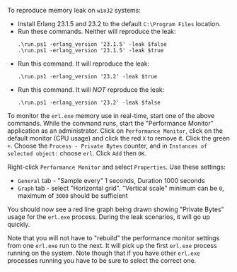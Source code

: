 To reproduce memory leak on `win32` systems:

* Install Erlang 23.1.5 and 23.2 to the default `C:\Program Files` location.
* Run these commands. Neither will reproduce the leak:
    ```
    .\run.ps1 -erlang_version '23.1.5' -leak $false
    .\run.ps1 -erlang_version '23.1.5' -leak $true
    ```
* Run this command. It will reproduce the leak:
    ```
    .\run.ps1 -erlang_version '23.2' -leak $true
    ```
* Run this command. It will *NOT* reproduce the leak:
    ```
    .\run.ps1 -erlang_version '23.2' -leak $false
    ```

To monitor the `erl.exe` memory use in real-time, start one of the above commands. While the command
runs, start the "Performance Monitor" application as an administrator. Click on
`Performance Monitor`, click on the default monitor (CPU usage) and click the
red `X` to remove it. Click the green `+`. Choose the `Process - Private Bytes`
counter, and in `Instances of selected object:` choose `erl`. Click `Add` then
`OK`.

Right-click `Performance Monitor` and select `Properties`. Use these settings:

* `General` tab - "Sample every" 1 seconds, Duration 1000 seconds
* `Graph` tab - select "Horizontal grid". "Vertical scale" minimum can be `0`, maximum of `3000` should be sufficient

You should now see a red line graph being drawn showing "Private Bytes" usage
for the `erl.exe` process. During the leak scenarios, it will go up quickly.

Note that you will not have to "rebuild" the performance monitor settings from one `erl.exe` run to the next. It will pick up the first `erl.exe` process running on the system. Note though that if you have other `erl.exe` processes running you have to be sure to select the correct one.
